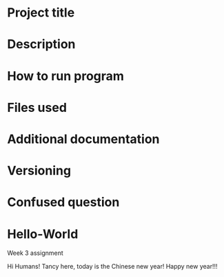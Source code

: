 # Project title
# Description
# How to run program
# Files used 
# Additional documentation
# Versioning
# Confused question
# Hello-World
Week 3 assignment

Hi Humans!
Tancy here, today is the Chinese new year! Happy new year!!!
